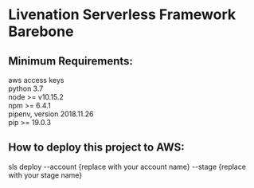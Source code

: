# Livenation Serverless Framework Barebone

## Minimum Requirements:

aws access keys<br/>
python 3.7<br/>
node >= v10.15.2<br/>
npm >= 6.4.1<br/>
pipenv, version 2018.11.26<br/>
pip >= 19.0.3<br/>

## How to deploy this project to AWS:

sls deploy --account {replace with your account name} --stage {replace with your stage name}

